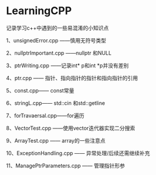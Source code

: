 # LearningCPP

记录学习c++中遇到的一些易混淆的小知识点

1、unsignedError.cpp ——慎用无符号类型

2、nullptrImportant.cpp ——nullptr 和NULL

3、ptrWriting.cpp ——记录int* p和int *p并没有差别

4、ptr.cpp —— 指针、指向指针的指针和指向指针的引用

5、const.cpp—— const常量

6、stringL.cpp—— std::cin 和std::getline

7、forTravaersal.cpp——for遍历

8、VectorTest.cpp ——使用vector迭代器实现二分搜索

9、ArrayTest.cpp —— array的一些注意点

10、ExceptionHandling.cpp —— 异常处理/后续还需继续补充

11、ManagePtrParameters.cpp —— 管理指针形参